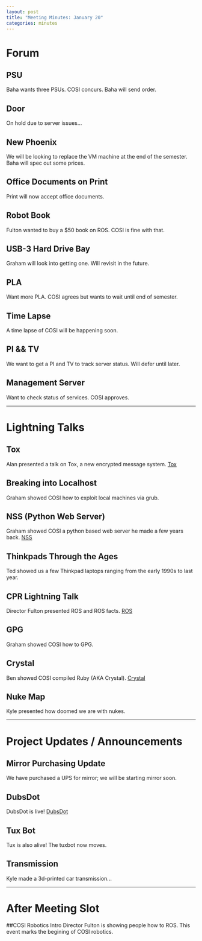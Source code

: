 ```yaml
---
layout: post
title: "Meeting Minutes: January 20"
categories: minutes
---
```


# Forum

## PSU
Baha wants three PSUs. COSI concurs. Baha will send order.

## Door
On hold due to server issues...

## New Phoenix
We will be looking to replace the VM machine at the end of the semester. Baha will spec out some prices.

## Office Documents on Print
Print will now accept office documents.

## Robot Book
Fulton wanted to buy a $50 book on ROS. COSI is fine with that.

## USB-3 Hard Drive Bay
Graham will look into getting one. Will revisit in the future.

## PLA
Want more PLA. COSI agrees but wants to wait until end of semester.

## Time Lapse
A time lapse of COSI will be happening soon.

## PI && TV
We want to get a PI and TV to track server status. Will defer until later.

## Management Server
Want to check status of services. COSI approves.


---

# Lightning Talks

## Tox
Alan presented a talk on Tox, a new encrypted message system. [Tox](https://tox.chat/)

## Breaking into Localhost
Graham showed COSI how to exploit local machines via grub.

## NSS (Python Web Server)
Graham showed COSI a python based web server he made a few years back. [NSS](https://github.com/grissess/nss)

## Thinkpads Through the Ages
Ted showed us a few Thinkpad laptops ranging from the early 1990s to last year.

## CPR Lightning Talk
Director Fulton presented ROS and ROS facts. [ROS](http://www.ros.org/)

## GPG
Graham showed COSI how to GPG.

## Crystal
Ben showed COSI compiled Ruby (AKA Crystal). [Crystal](https://github.com/manastech/crystal)

## Nuke Map
Kyle presented how doomed we are with nukes.

 ---

# Project Updates / Announcements

## Mirror Purchasing Update
We have purchased a UPS for mirror; we will be starting mirror soon.

## DubsDot
DubsDot is live! [DubsDot](https://dubsdot.cosi.clarkson.edu)

## Tux Bot
Tux is also alive! The tuxbot now moves.

## Transmission
Kyle made a 3d-printed car transmission... 

---

# After Meeting Slot

##COSI Robotics Intro
Director Fulton is showing people how to ROS. This event marks the begining of COSI robotics.
